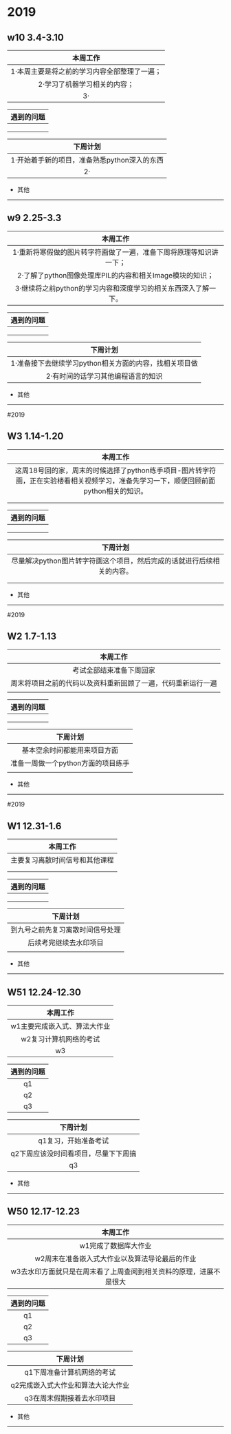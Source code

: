 # 2019
## w10 3.4-3.10

|                           本周工作                           |
| :----------------------------------------------------------:|
|1·本周主要是将之前的学习内容全部整理了一遍；                       |
|2·学习了机器学习相关的内容；                                     |
|3·                                                           |

| 遇到的问题 |
| :--------: |
|        |
|        |
|        |

|                           下周计划                           |
| :----------------------------------------------------------:|
|1·开始着手新的项目，准备熟悉python深入的东西                      |
|2·                                                           |


- 其他

------


## w9 2.25-3.3

|                           本周工作                           |
| :----------------------------------------------------------:|
|1·重新将寒假做的图片转字符画做了一遍，准备下周将原理等知识讲一下；    |
|2·了解了python图像处理库PIL的内容和相关Image模块的知识；           |
|3·继续将之前python的学习内容和深度学习的相关东西深入了解一下。       |

| 遇到的问题 |
| :--------: |
|        |
|        |
|        |

|                           下周计划                           |
| :----------------------------------------------------------:|
|1·准备接下去继续学习python相关方面的内容，找相关项目做              |
|2·有时间的话学习其他编程语言的知识                                |


- 其他

------



#2019
## W3 1.14-1.20

|                           本周工作                           |
| :----------------------------------------------------------: |
| 这周18号回的家，周末的时候选择了python练手项目-图片转字符画，正在实验楼看相关视频学习，准备先学习一下，顺便回顾前面python相关的知识。 |
|                                                              |
|                                                              |

| 遇到的问题 |
| :--------: |
|         |
|         |
|         |

|                           下周计划                           |
| :----------------------------------------------------------: |
| 尽量解决python图片转字符画这个项目，然后完成的话就进行后续相关的内容。 |
|                                                            |
|                                                            |

- 其他

------



#2019
## W2 1.7-1.13

|                           本周工作                           |
| :----------------------------------------------------------: |
|                  考试全部结束准备下周回家                  |
| 周末将项目之前的代码以及资料重新回顾了一遍，代码重新运行一遍 |
|                                                            |

| 遇到的问题 |
| :--------: |
|          |
|          |
|          |

|               下周计划               |
| :----------------------------------: |
|    基本空余时间都能用来项目方面    |
| 准备一周做一个python方面的项目练手 |
|                                    |

- 其他

------

#2019
## W1 12.31-1.6

|             本周工作             |
| :------------------------------: |
| 主要复习离散时间信号和其他课程 |
|                                |
|                                |

| 遇到的问题 |
| :--------: |
|         |
|         |
|         |

|              下周计划              |
| :--------------------------------: |
| 到九号之前先复习离散时间信号处理 |
|      后续考完继续去水印项目      |
|                                  |

- 其他

------



## W51 12.24-12.30

|           本周工作           |
| :--------------------------: |
| w1主要完成嵌入式、算法大作业 |
|    w2复习计算机网络的考试    |
|              w3              |

| 遇到的问题 |
| :--------: |
|     q1     |
|     q2     |
|     q3     |

|               下周计划               |
| :----------------------------------: |
|         q1复习，开始准备考试         |
| q2下周应该没时间看项目，尽量下下周搞 |
|                  q3                  |

- 其他

------



## W50 12.17-12.23

| 本周工作 |
| :-: |
| w1完成了数据库大作业 |
| w2周末在准备嵌入式大作业以及算法导论最后的作业 |
| w3去水印方面就只是在周末看了上周查阅到相关资料的原理，进展不是很大 |



| 遇到的问题 |
| :-: |
| q1   |
| q2   |
| q3   |

| 下周计划 |
| :-: |
| q1下周准备计算机网络的考试 |
| q2完成嵌入式大作业和算法大论大作业 |
| q3在周末假期接着去水印项目 |

* 其他
-------------------------------------------------------------
